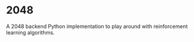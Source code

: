 # 2048

A 2048 backend Python implementation to play around with reinforcement learning algorithms.
